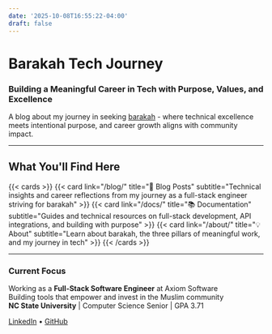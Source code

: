 ```yaml
---
date: '2025-10-08T16:55:22-04:00'
draft: false
---
```


# Barakah Tech Journey

### Building a Meaningful Career in Tech with Purpose, Values, and Excellence

A blog about my journey in seeking [barakah](/about/) - where technical excellence meets intentional purpose, and career growth aligns with community impact.

---

## What You'll Find Here

{{< cards >}}
  {{< card link="/blog/" title="📝 Blog Posts" subtitle="Technical insights and career reflections from my journey as a full-stack engineer striving for barakah" >}}
  {{< card link="/docs/" title="📚 Documentation" subtitle="Guides and technical resources on full-stack development, API integrations, and building with purpose" >}}
  {{< card link="/about/" title="💡 About" subtitle="Learn about barakah, the three pillars of meaningful work, and my journey in tech" >}}
{{< /cards >}}

---

### Current Focus

Working as a **Full-Stack Software Engineer** at Axiom Software  
Building tools that empower and invest in the Muslim community  
**NC State University** | Computer Science Senior | GPA 3.71

[LinkedIn](https://linkedin.com/in/malik-wensman/) • [GitHub](https://github.com/mdw223)